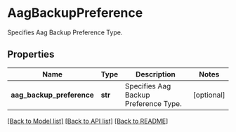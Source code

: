 # AagBackupPreference

Specifies Aag Backup Preference Type.

## Properties
Name | Type | Description | Notes
------------ | ------------- | ------------- | -------------
**aag_backup_preference** | **str** | Specifies Aag Backup Preference Type. | [optional] 

[[Back to Model list]](../README.md#documentation-for-models) [[Back to API list]](../README.md#documentation-for-api-endpoints) [[Back to README]](../README.md)


